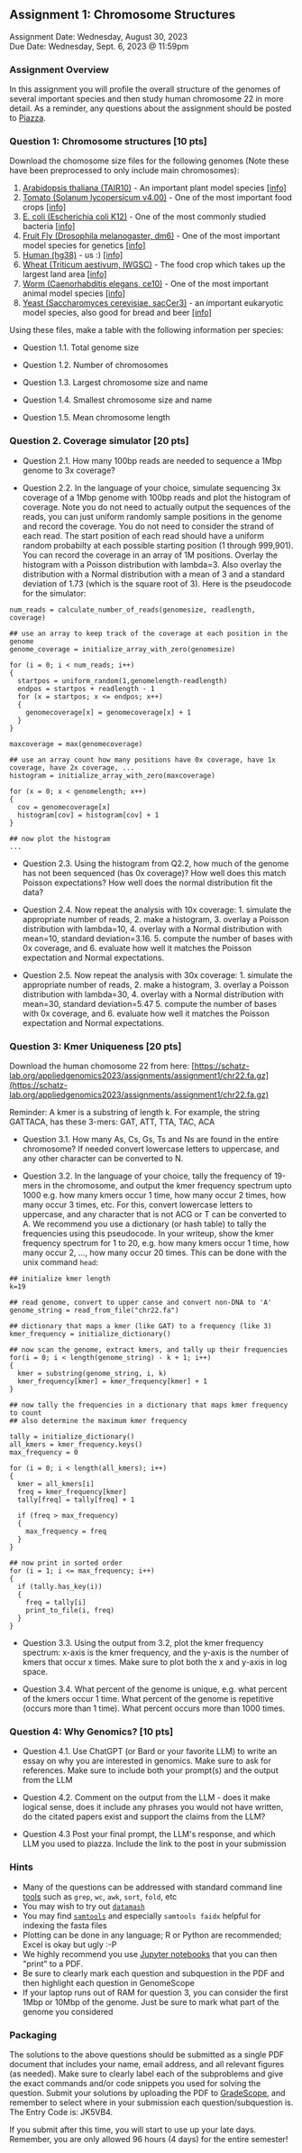 ## Assignment 1: Chromosome Structures
Assignment Date: Wednesday, August 30, 2023 <br>
Due Date: Wednesday, Sept. 6, 2023 @ 11:59pm <br>

### Assignment Overview

In this assignment you will profile the overall structure of the genomes of several important species and then study human chromosome 22 in more detail.
As a reminder, any questions about the assignment should be posted to [Piazza](https://piazza.com/jhu/fall2023/600449600649).

### Question 1: Chromosome structures [10 pts]

Download the chomosome size files for the following genomes (Note these have been preprocessed to only include main chromosomes):

1. [Arabidopsis thaliana (TAIR10)](https://schatz-lab.org/appliedgenomics2023/assignments/assignment1/TAIR10.chrom.sizes) - An important plant model species [[info]](https://en.wikipedia.org/wiki/Arabidopsis_thaliana)
2. [Tomato (Solanum lycopersicum v4.00)](https://schatz-lab.org/appliedgenomics2023/assignments/assignment1/tomato.chrom.sizes) - One of the most important food crops [[info]](https://en.wikipedia.org/wiki/Tomato)
3. [E. coli (Escherichia coli K12)](https://schatz-lab.org/appliedgenomics2023/assignments/assignment1/ecoli.chrom.sizes) - One of the most commonly studied bacteria [[info]](https://en.wikipedia.org/wiki/Escherichia_coli)
4. [Fruit Fly (Drosophila melanogaster, dm6)](https://schatz-lab.org/appliedgenomics2023/assignments/assignment1/dm6.chrom.sizes) - One of the most important model species for genetics [[info]](https://en.wikipedia.org/wiki/Drosophila_melanogaster)
5. [Human (hg38)](https://schatz-lab.org/appliedgenomics2023/assignments/assignment1/hg38.chrom.sizes) - us :) [[info]](https://en.wikipedia.org/wiki/Homo_sapiens)
6. [Wheat (Triticum aestivum, IWGSC)](https://schatz-lab.org/appliedgenomics2023/assignments/assignment1/wheat.chrom.sizes) - The food crop which takes up the largest land area [[info]](https://en.wikipedia.org/wiki/Wheat)
7. [Worm (Caenorhabditis elegans, ce10)](https://schatz-lab.org/appliedgenomics2023/assignments/assignment1/ce10.chrom.sizes) - One of the most important animal model species [[info]](https://en.wikipedia.org/wiki/Caenorhabditis_elegans)
8. [Yeast (Saccharomyces cerevisiae, sacCer3)](https://schatz-lab.org/appliedgenomics2023/assignments/assignment1/yeast.chrom.sizes) - an important eukaryotic model species, also good for bread and beer [[info]](https://en.wikipedia.org/wiki/Saccharomyces_cerevisiae)

Using these files, make a table with the following information per species:

- Question 1.1. Total genome size

- Question 1.2. Number of chromosomes

- Question 1.3. Largest chromosome size and name

- Question 1.4. Smallest chromosome size and name

- Question 1.5. Mean chromosome length


### Question 2. Coverage simulator [20 pts]

- Question 2.1. How many 100bp reads are needed to sequence a 1Mbp genome to 3x coverage?

- Question 2.2. In the language of your choice, simulate sequencing 3x coverage of a 1Mbp genome with 100bp reads and plot the histogram of coverage. Note you do not need to actually output the sequences of the reads, you can just uniform randomly sample positions in the genome and record the coverage. You do not need to consider the strand of each read. The start position of each read should have a uniform random probabilty at each possible starting position (1 through 999,901). You can record the coverage in an array of 1M positions. Overlay the histogram with a Poisson distribution with lambda=3. Also overlay the distribution with a Normal distribution with a mean of 3 and a standard deviation of 1.73 (which is the square root of 3). Here is the pseudocode for the simulator:

```
num_reads = calculate_number_of_reads(genomesize, readlength, coverage)

## use an array to keep track of the coverage at each position in the genome
genome_coverage = initialize_array_with_zero(genomesize)

for (i = 0; i < num_reads; i++)
{
  startpos = uniform_random(1,genomelength-readlength)
  endpos = startpos + readlength - 1
  for (x = startpos; x <= endpos; x++)
  {
    genomecoverage[x] = genomecoverage[x] + 1
  }
}

maxcoverage = max(genomecoverage)

## use an array count how many positions have 0x coverage, have 1x coverage, have 2x coverage, ...
histogram = initialize_array_with_zero(maxcoverage)

for (x = 0; x < genomelength; x++)
{
  cov = genomecoverage[x]
  histogram[cov] = histogram[cov] + 1
}

## now plot the histogram
...

```


- Question 2.3. Using the histogram from Q2.2, how much of the genome has not been sequenced (has 0x coverage)? How well does this match Poisson expectations? How well does the normal distribution fit the data?

- Question 2.4. Now repeat the analysis with 10x coverage: 1. simulate the appropriate number of reads, 2. make a histogram, 3. overlay a Poisson distribution with lambda=10, 4. overlay with a Normal distribution with mean=10, standard deviation=3.16. 5. compute the number of bases with 0x coverage, and 6. evaluate how well it matches the Poisson expectation and Normal expectations.

- Question 2.5. Now repeat the analysis with 30x coverage: 1. simulate the appropriate number of reads, 2. make a histogram, 3. overlay a Poisson distribution with lambda=30, 4. overlay with a Normal distribution with mean=30, standard deviation=5.47 5. compute the number of bases with 0x coverage, and 6. evaluate how well it matches the Poisson expectation and Normal expectations.




### Question 3: Kmer Uniqueness [20 pts]

Download the human chomosome 22 from here: [https://schatz-lab.org/appliedgenomics2023/assignments/assignment1/chr22.fa.gz](https://schatz-lab.org/appliedgenomics2023/assignments/assignment1/chr22.fa.gz)

Reminder: A kmer is a substring of length k. For example, the string GATTACA, has these 3-mers: GAT, ATT, TTA, TAC, ACA

- Question 3.1. How many As, Cs, Gs, Ts and Ns are found in the entire chromosome? If needed convert lowercase letters to uppercase, and any other character can be converted to N.

- Question 3.2. In the language of your choice, tally the frequency of 19-mers in the chromosome, and output the kmer frequency spectrum upto 1000 e.g. how many kmers occur 1 time, how many occur 2 times, how many occur 3 times, etc. For this, convert lowercase letters to uppercase, and any character that is not ACG or T can be converted to A. We recommend you use a dictionary (or hash table) to tally the frequencies using this pseudocode. In your writeup, show the kmer frequency spectrum for 1 to 20, e.g. how many kmers occur 1 time, how many occur 2, ..., how many occur 20 times. This can be done with the unix command `head`:

```
## initialize kmer length
k=19

## read genome, convert to upper canse and convert non-DNA to 'A'
genome_string = read_from_file("chr22.fa")

## dictionary that maps a kmer (like GAT) to a frequency (like 3)
kmer_frequency = initialize_dictionary()

## now scan the genome, extract kmers, and tally up their frequencies
for(i = 0; i < length(genome_string) - k + 1; i++)
{
  kmer = substring(genome_string, i, k)  
  kmer_frequency[kmer] = kmer_frequency[kmer] + 1
}

## now tally the frequencies in a dictionary that maps kmer frequency to count
## also determine the maximum kmer frequency

tally = initialize_dictionary()
all_kmers = kmer_frequency.keys()
max_frequency = 0

for (i = 0; i < length(all_kmers); i++)
{
  kmer = all_kmers[i]
  freq = kmer_frequency[kmer]
  tally[freq] = tally[freq] + 1
  
  if (freq > max_frequency)
  {
    max_frequency = freq
  }
}

## now print in sorted order
for (i = 1; i <= max_frequency; i++)
{
  if (tally.has_key(i))
  {
    freq = tally[i]
    print_to_file(i, freq)
  }
}
```

- Question 3.3. Using the output from 3.2, plot the kmer frequency spectrum: x-axis is the kmer frequency, and the y-axis is the number of kmers that occur x times. Make
  sure to plot both the x and y-axis in log space.

- Question 3.4. What percent of the genome is unique, e.g. what percent of the kmers occur 1 time. What percent of the genome is repetitive (occurs more than 1 time). What percent occurs more than 1000 times. 


### Question 4: Why Genomics? [10 pts]

- Question 4.1. Use ChatGPT (or Bard or your favorite LLM) to write an essay on why you are interested in genomics. Make sure to ask for references. Make sure to include both your prompt(s) and the output from the LLM

- Question 4.2. Comment on the output from the LLM - does it make logical sense, does it include any phrases you would not have written, do the citated papers exist and support the claims from the LLM?

- Question 4.3 Post your final prompt, the LLM's response, and which LLM you used to piazza. Include the link to the post in your submission


### Hints

- Many of the questions can be addressed with standard command line [tools](http://lh3lh3.users.sourceforge.net/biounix.shtml) such as `grep`, `wc`, `awk`, `sort`, `fold`, etc
- You may wish to try out [`datamash`](https://www.gnu.org/software/datamash/)
- You may find [`samtools`](http://www.htslib.org/) and especially `samtools faidx` helpful for indexing the fasta files
- Plotting can be done in any language; R or Python are recommended; Excel is okay but ugly :-P
- We highly recommend you use [Jupyter notebooks](https://jupyter.org/) that you can then "print" to a PDF.
- Be sure to clearly mark each question and subquestion in the PDF and then highlight each question in GenomeScope
- If your laptop runs out of RAM for question 3, you can consider the first 1Mbp or 10Mbp of the genome. Just be sure to mark what part of the genome you considered




### Packaging

The solutions to the above questions should be submitted as a single PDF document that includes your name, email address, and 
all relevant figures (as needed). Make sure to clearly label each of the subproblems and give the exact commands and/or code snippets you used for solving the question. Submit your solutions by uploading the PDF to [GradeScope](https://www.gradescope.com/courses/587880), and remember to select where in your submission each question/subquestion is. The Entry Code is: JK5VB4. 

If you submit after this time, you will start to use up your late days. Remember, you are only allowed 96 hours (4 days) for the entire semester!




